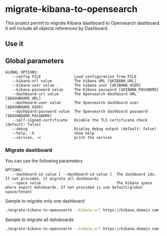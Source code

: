 # migrate-kibana-to-opensearch

This project permit to migrate Kibana dashboard to Opensearch dashboard. It will include all objects references by Dashboard.

## Use it

## Global parameters

```
GLOBAL OPTIONS:
   --config FILE               Load configuration from FILE
   --kibana-url value          The kibana URL [$KIBANA_URL]
   --kibana-user value         The kibana user [$KIBANA_USER]
   --kibana-password value     The Kibana password [$KIBANA_PASSWORD]
   --dashboard-url value       The Opensearch dashboard URL [$DASHBOARD_URL]
   --dashboard-user value      The Opensearch dashboard user [$DASHBOARD_USER]
   --dashboard-password value  The Opensearch dashboard password [$DASHBOARD_PASSWORD]
   --self-signed-certificate   Disable the TLS certificate check (default: false)
   --debug                     Display debug output (default: false)
   --help, -h                  show help
   --version, -v               print the version
```

### Migrate dashboard

You can use the following parameters
```
OPTIONS:
   --dashboard-id value [ --dashboard-id value ]  The dashboard ids. If not provided, it migrate all dashboards
   --space value                                  The Kibana space where export dahsboards. If not provided is use default/global space/tenant
```

Sample to migrate only one dashboard
```bash
./migrate-kibana-to-opensearch --kibana-url https://kibana.domain.com --kibana-user elastic --kibana-password changme --dashboard-url https://dashboard.domain.com --dashboard-user admin --dashboard-password changeme migrate-dashboard --dashboard-id dashboard_id_1
```

Sample to migrate all dahsboards
```bash
./migrate-kibana-to-opensearch --kibana-url https://kibana.domain.com --kibana-user elastic --kibana-password changme --dashboard-url https://dashboard.domain.com --dashboard-user admin --dashboard-password changeme migrate-dashboard
```